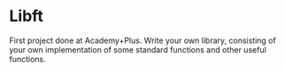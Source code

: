 # Libft
First project done at Academy+Plus.
Write your own library, consisting of your own implementation of some standard functions and other useful functions.
